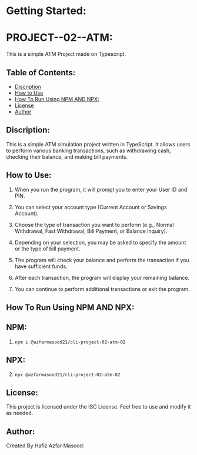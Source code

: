 # Getting Started:

# PROJECT--02--ATM:
This is a simple ATM Project made on Typescript.

## Table of Contents:
- [Discription](#Discription)
- [How to Use](#How-to-use)
- [How To Run Using NPM AND NPX:](#How-To-Run-Using-NPM-AND-NPX)
- [License](#License)
- [Author](#Author)


## Discription:
This is a simple ATM simulation project written in TypeScript. It allows users to perform various banking transactions, such as withdrawing cash, checking their balance, and making bill payments.

## How to Use:
1. When you run the program, it will prompt you to enter your User ID and PIN.

2. You can select your account type (Current Account or Savings Account).

3. Choose the type of transaction you want to perform (e.g., Normal Withdrawal, Fast Withdrawal, Bill Payment, or Balance Inquiry).

4. Depending on your selection, you may be asked to specify the amount or the type of bill payment.

5. The program will check your balance and perform the transaction if you have sufficient funds.

6. After each transaction, the program will display your remaining balance.

7. You can continue to perform additional transactions or exit the program.

## How To Run Using NPM AND NPX:

## NPM:

1. ```npm i @azfarmasood21/cli-project-02-atm-02```
   
## NPX:

2. ```npx @azfarmasood21/cli-project-02-atm-02```

## License:
This project is licensed under the ISC License. Feel free to use and modify it as needed.

## Author:
Created By Hafiz Azfar Masood: